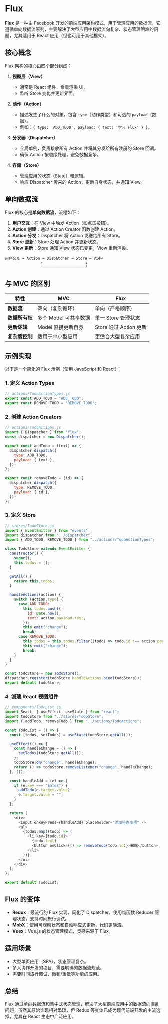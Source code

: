 # Flux

**Flux** 是一种由 Facebook 开发的前端应用架构模式，用于管理应用的数据流。它遵循单向数据流原则，主要解决了大型应用中数据流向复杂、状态管理困难的问题，尤其适用于 React 应用（但也可用于其他框架）。

## 核心概念

Flux 架构的核心由四个部分组成：

1. **视图层（View）**

   - 通常是 React 组件，负责渲染 UI。
   - 监听 Store 变化并更新界面。

2. **动作（Action）**

   - 描述发生了什么的对象，包含 `type`（动作类型）和可选的 `payload`（数据）。
   - 例如：`{ type: 'ADD_TODO', payload: { text: '学习 Flux' } }`。

3. **分发器（Dispatcher）**

   - 全局单例，负责接收所有 Action 并将其分发给所有注册的 Store 回调。
   - 确保 Action 按顺序处理，避免数据竞争。

4. **存储（Store）**
   - 管理应用的状态（State）和逻辑。
   - 响应 Dispatcher 传来的 Action，更新自身状态，并通知 View。

## 单向数据流

Flux 的核心是**单向数据流**，流程如下：

1. **用户交互**：在 View 中触发 Action（如点击按钮）。
2. **Action 创建**：通过 Action Creator 函数创建 Action。
3. **Action 分发**：Dispatcher 将 Action 发送给所有 Store。
4. **Store 更新**：Store 处理 Action 并更新状态。
5. **View 更新**：Store 通知 View 状态已变更，View 重新渲染。

```
用户交互 → Action → Dispatcher → Store → View
                ↑                   ↓
                └───────────────────┘
```

## 与 MVC 的区别

| **特性**       | **MVC**               | **Flux**               |
| -------------- | --------------------- | ---------------------- |
| **数据流**     | 双向（复杂循环）      | 单向（严格顺序）       |
| **数据所有权** | 多个 Model 可共享数据 | 单一 Store 管理状态    |
| **更新逻辑**   | Model 直接更新自身    | Store 通过 Action 更新 |
| **复杂度控制** | 适用于中小型应用      | 更适合大型复杂应用     |

## 示例实现

以下是一个简化的 Flux 示例（使用 JavaScript 和 React）：

### 1. **定义 Action Types**

```javascript
// actions/TodoActionTypes.js
export const ADD_TODO = "ADD_TODO";
export const REMOVE_TODO = "REMOVE_TODO";
```

### 2. **创建 Action Creators**

```javascript
// actions/TodoActions.js
import { Dispatcher } from "flux";
const dispatcher = new Dispatcher();

export const addTodo = (text) => {
  dispatcher.dispatch({
    type: ADD_TODO,
    payload: { text },
  });
};

export const removeTodo = (id) => {
  dispatcher.dispatch({
    type: REMOVE_TODO,
    payload: { id },
  });
};
```

### 3. **定义 Store**

```javascript
// stores/TodoStore.js
import { EventEmitter } from "events";
import dispatcher from "../dispatcher";
import { ADD_TODO, REMOVE_TODO } from "../actions/TodoActionTypes";

class TodoStore extends EventEmitter {
  constructor() {
    super();
    this.todos = [];
  }

  getAll() {
    return this.todos;
  }

  handleActions(action) {
    switch (action.type) {
      case ADD_TODO:
        this.todos.push({
          id: Date.now(),
          text: action.payload.text,
        });
        this.emit("change");
        break;
      case REMOVE_TODO:
        this.todos = this.todos.filter((todo) => todo.id !== action.payload.id);
        this.emit("change");
        break;
    }
  }
}

const todoStore = new TodoStore();
dispatcher.register(todoStore.handleActions.bind(todoStore));
export default todoStore;
```

### 4. **创建 React 视图组件**

```javascript
// components/TodoList.js
import React, { useEffect, useState } from "react";
import todoStore from "../stores/TodoStore";
import { addTodo, removeTodo } from "../actions/TodoActions";

const TodoList = () => {
  const [todos, setTodos] = useState(todoStore.getAll());

  useEffect(() => {
    const handleChange = () => {
      setTodos(todoStore.getAll());
    };
    todoStore.on("change", handleChange);
    return () => todoStore.removeListener("change", handleChange);
  }, []);

  const handleAdd = (e) => {
    if (e.key === "Enter") {
      addTodo(e.target.value);
      e.target.value = "";
    }
  };

  return (
    <div>
      <input onKeyPress={handleAdd} placeholder="添加待办事项" />
      <ul>
        {todos.map((todo) => (
          <li key={todo.id}>
            {todo.text}
            <button onClick={() => removeTodo(todo.id)}>删除</button>
          </li>
        ))}
      </ul>
    </div>
  );
};

export default TodoList;
```

## Flux 的变体

- **Redux**：最流行的 Flux 实现，简化了 Dispatcher，使用纯函数 Reducer 管理状态，支持时间旅行调试。
- **MobX**：使用可观察状态和自动响应式更新，代码更简洁。
- **Vuex**：Vue.js 的状态管理模式，灵感来源于 Flux。

## 适用场景

- 大型单页应用（SPA），状态管理复杂。
- 多人协作开发的项目，需要明确的数据流规范。
- 需要时间旅行调试、撤销/重做等功能的应用。

## 总结

Flux 通过单向数据流和集中式状态管理，解决了大型前端应用中的数据流向混乱问题。虽然其原始实现相对繁琐，但 Redux 等变体已成为现代前端开发的主流选择，尤其在 React 生态中广泛应用。
